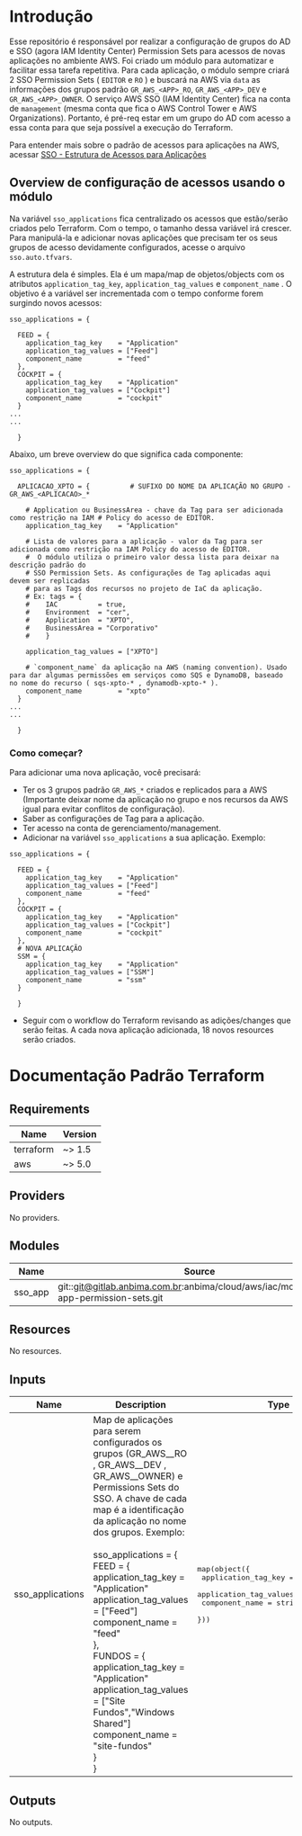 # Introdução

Esse repositório é responsável por realizar a configuração de grupos do AD e SSO (agora IAM Identity Center) Permission Sets para acessos de novas aplicações no ambiente AWS. Foi criado um módulo para automatizar e facilitar essa tarefa repetitiva. Para cada aplicação, o módulo sempre criará 2 SSO Permission Sets ( `EDITOR` e `RO` ) e buscará na AWS via `data` as informações dos grupos padrão `GR_AWS_<APP>_RO`, `GR_AWS_<APP>_DEV` e `GR_AWS_<APP>_OWNER`. O serviço AWS SSO (IAM Identity Center) fica na conta de `management` (mesma conta que fica o AWS Control Tower e AWS Organizations). Portanto, é pré-req estar em um grupo do AD com acesso a essa conta para que seja possível a execução do Terraform.

Para entender mais sobre o padrão de acessos para aplicações na AWS, acessar [SSO - Estrutura de Acessos para Aplicações](https://gitlab.anbima.com.br/anbima/cloud/aws/documentation/-/wikis/SSO-(IAM-Identity-Center)-Estrutura-de-Acessos-para-Aplica%C3%A7%C3%B5es)

## Overview de configuração de acessos usando o módulo

Na variável `sso_applications` fica centralizado os acessos que estão/serão criados pelo Terraform. Com o tempo, o tamanho dessa variável irá crescer. Para manipulá-la e adicionar novas aplicações que precisam ter os seus grupos de acesso devidamente configurados, acesse o arquivo `sso.auto.tfvars`.  

A estrutura dela é simples. Ela é um mapa/map de objetos/objects com os atributos `application_tag_key`, `application_tag_values` e `component_name` . O objetivo é a variável ser incrementada com o tempo conforme forem surgindo novos acessos:

```hcl
sso_applications = {

  FEED = {
    application_tag_key    = "Application"
    application_tag_values = ["Feed"]
    component_name         = "feed"
  },
  COCKPIT = {
    application_tag_key    = "Application"
    application_tag_values = ["Cockpit"]
    component_name         = "cockpit"
  }
...
...

  }
```

Abaixo, um breve overview do que significa cada componente:

```hcl
sso_applications = {

  APLICACAO_XPTO = {          # SUFIXO DO NOME DA APLICAÇÃO NO GRUPO - GR_AWS_<APLICACAO>_*
     
    # Application ou BusinessArea - chave da Tag para ser adicionada como restrição na IAM # Policy do acesso de EDITOR.
    application_tag_key    = "Application" 
    
    # Lista de valores para a aplicação - valor da Tag para ser adicionada como restrição na IAM Policy do acesso de EDITOR. 
    #  O módulo utiliza o primeiro valor dessa lista para deixar na descrição padrão do 
    # SSO Permission Sets. As configurações de Tag aplicadas aqui devem ser replicadas 
    # para as Tags dos recursos no projeto de IaC da aplicação.
    # Ex: tags = { 
    #    IAC          = true,
    #    Environment  = "cer",
    #    Application  = "XPTO",
    #    BusinessArea = "Corporativo" 
    #    }

    application_tag_values = ["XPTO"] 

    # `component_name` da aplicação na AWS (naming convention). Usado para dar algumas permissões em serviços como SQS e DynamoDB, baseado no nome do recurso ( sqs-xpto-* , dynamodb-xpto-* ).
    component_name         = "xpto" 
  }
...
...

  }
```

### Como começar?
Para adicionar uma nova aplicação, você precisará:

- Ter os 3 grupos padrão `GR_AWS_*` criados e replicados para a AWS (Importante deixar nome da aplicação no grupo e nos recursos da AWS igual para evitar conflitos de configuração).
- Saber as configurações de Tag para a aplicação.
- Ter acesso na conta de gerenciamento/management.
- Adicionar na variável `sso_applications` a sua aplicação.
Exemplo:

```hcl
sso_applications = {

  FEED = {
    application_tag_key    = "Application"
    application_tag_values = ["Feed"]
    component_name         = "feed" 
  },
  COCKPIT = {
    application_tag_key    = "Application"
    application_tag_values = ["Cockpit"]
    component_name         = "cockpit"
  },
  # NOVA APLICAÇÃO
  SSM = {
    application_tag_key    = "Application"
    application_tag_values = ["SSM"]
    component_name         = "ssm"
  }

  }
```

- Seguir com o workflow do Terraform revisando as adições/changes que serão feitas. A cada nova aplicação adicionada, 18 novos resources serão criados.

# Documentação Padrão Terraform
<!-- BEGIN_TF_DOCS -->
## Requirements

| Name | Version |
|------|---------|
| terraform | ~> 1.5 |
| aws | ~> 5.0 |

## Providers

No providers.

## Modules

| Name | Source | Version |
|------|--------|---------|
| sso\_app | git::git@gitlab.anbima.com.br:anbima/cloud/aws/iac/modules/sso-app-permission-sets.git | main |

## Resources

No resources.

## Inputs

| Name | Description | Type | Default | Required |
|------|-------------|------|---------|:--------:|
| sso\_applications | Map de aplicações para serem configurados os grupos (GR\_AWS\_<APLICACAO>\_RO , GR\_AWS\_<APLICACAO>\_DEV , GR\_AWS\_<APLICACAO>\_OWNER) e Permissions Sets do SSO. A chave de cada map é a identificação da aplicação no nome dos grupos. Exemplo:<br><br>  sso\_applications =  {<br>    FEED = {<br>      application\_tag\_key    = "Application"<br>      application\_tag\_values = ["Feed"]<br>      component\_name         = "feed"<br>    },<br>    FUNDOS = {<br>      application\_tag\_key    = "Application"<br>      application\_tag\_values = ["Site Fundos","Windows Shared"]<br>      component\_name         = "site-fundos"<br>    }<br>  } | <pre>map(object({<br>    application_tag_key    = string<br>    application_tag_values = list(string)<br>    component_name         = string<br>  }))</pre> | `{}` | no |

## Outputs

No outputs.
<!-- END_TF_DOCS -->